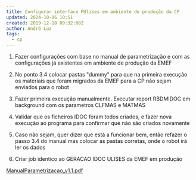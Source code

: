 ```yaml
---
title: Configurar interface PUlises em ambiente de produção da CP
updated: 2024-10-06 10:51
created: 2019-12-18 09:32:08Z
author: André Luz
tags:
  - cp
---
```


1. Fazer configurações com base no manual de parametrização e com as configurações já existentes em ambiente de produção da EMEF

2. No ponto 3.4 colocar pastas "dummy" para que na primeira execução os materiais que foram migrados da EMEF para a CP não sejam enviados para o robot

3. Fazer primeira execução manualmente. Executar report RBDMIDOC em background com os parametros CLFMAS e MATMAS

4. Validar que os ficheiros IDOC foram todos criados, e fazer nova execução ao programa para confirmar que não são criados novamente

5. Caso não sejam, quer dizer que está a funcionar bem, então refazer o passo 3.4 do manual mas colocar as pastas corretas, onde o robot irá ler os dados

6. Criar job identico ao GERACAO IDOC ULISES da EMEF em produção

[ManualParametrizacao_v1.1.pdf](ManualParametrizacao_v1.1.pdf)